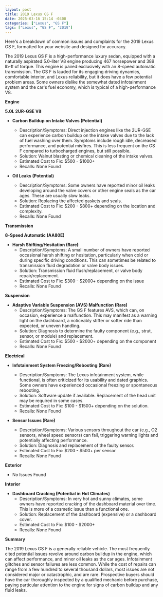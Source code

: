 ```yaml
---
layout: post
title: 2019 Lexus GS F
date: 2025-03-16 15:14 -0400
categories: ["Lexus", "GS F"]
tags: ["Lexus", "GS F", "2019"]
---
```

Here's a breakdown of common issues and complaints for the 2019 Lexus GS F, formatted for your website and designed for accuracy.

The 2019 Lexus GS F is a high-performance luxury sedan, equipped with a naturally aspirated 5.0-liter V8 engine producing 467 horsepower and 389 lb-ft of torque. This engine is paired exclusively with an 8-speed automatic transmission. The GS F is lauded for its engaging driving dynamics, comfortable interior, and Lexus reliability, but it does have a few potential problem areas. Some owners dislike the somewhat dated infotainment system and the car's fuel economy, which is typical of a high-performance V8.

**Engine**

**5.0L 2UR-GSE V8**
* **Carbon Buildup on Intake Valves (Potential)**
    * Description/Symptoms: Direct injection engines like the 2UR-GSE can experience carbon buildup on the intake valves due to the lack of fuel washing over them. Symptoms include rough idle, decreased performance, and potential misfires. This is less frequent on the GS F compared to turbocharged engines, but still possible.
    * Solution: Walnut blasting or chemical cleaning of the intake valves.
    * Estimated Cost to Fix: $500 - $1000+
    * Recalls: None Found

* **Oil Leaks (Potential)**
    * Description/Symptoms: Some owners have reported minor oil leaks developing around the valve covers or other engine seals as the car ages. These are usually slow leaks.
    * Solution: Replacing the affected gaskets and seals.
    * Estimated Cost to Fix: $200 - $800+ depending on the location and complexity.
    * Recalls: None Found

**Transmission**

**8-Speed Automatic (AA80E)**
* **Harsh Shifting/Hesitation (Rare)**
    * Description/Symptoms: A small number of owners have reported occasional harsh shifting or hesitation, particularly when cold or during specific driving conditions. This can sometimes be related to transmission fluid degradation or valve body issues.
    * Solution: Transmission fluid flush/replacement, or valve body repair/replacement.
    * Estimated Cost to Fix: $300 - $2000+ depending on the issue
    * Recalls: None Found

**Suspension**

* **Adaptive Variable Suspension (AVS) Malfunction (Rare)**
    * Description/Symptoms: The GS F features AVS, which can, on occasion, experience a malfunction. This may manifest as a warning light on the dashboard, a noticeably stiffer or softer ride than expected, or uneven handling.
    * Solution: Diagnosis to determine the faulty component (e.g., strut, sensor, or module) and replacement.
    * Estimated Cost to Fix: $500 - $2000+ depending on the component
    * Recalls: None Found

**Electrical**

* **Infotainment System Freezing/Rebooting (Rare)**
    * Description/Symptoms: The Lexus infotainment system, while functional, is often criticized for its usability and dated graphics. Some owners have experienced occasional freezing or spontaneous rebooting.
    * Solution: Software update if available. Replacement of the head unit may be required in some cases.
    * Estimated Cost to Fix: $100 - $1500+ depending on the solution.
    * Recalls: None Found

* **Sensor Issues (Rare)**
    * Description/Symptoms: Various sensors throughout the car (e.g., O2 sensors, wheel speed sensors) can fail, triggering warning lights and potentially affecting performance.
    * Solution: Diagnosis and replacement of the faulty sensor.
    * Estimated Cost to Fix: $200 - $500+ per sensor
    * Recalls: None Found

**Exterior**

* No Issues Found

**Interior**

* **Dashboard Cracking (Potential in Hot Climates)**
    * Description/Symptoms: In very hot and sunny climates, some owners have reported cracking of the dashboard material over time. This is more of a cosmetic issue than a functional one.
    * Solution: Replacement of the dashboard (expensive) or a dashboard cover.
    * Estimated Cost to Fix: $100 - $2000+
    * Recalls: None Found

**Summary**

The 2019 Lexus GS F is a generally reliable vehicle. The most frequently cited potential issues revolve around carbon buildup in the engine, which can affect performance, and minor oil leaks as the car ages. Infotainment glitches and sensor failures are less common. While the cost of repairs can range from a few hundred to several thousand dollars, most issues are not considered major or catastrophic, and are rare. Prospective buyers should have the car thoroughly inspected by a qualified mechanic before purchase, paying particular attention to the engine for signs of carbon buildup and any fluid leaks.

